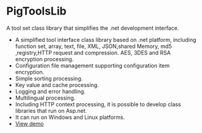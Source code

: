 # PigToolsLib
A tool set class library that simplifies the .net development interface.
 - A simplified tool interface class library based on .net platform, including function set, array, text, file, XML, JSON,shared Memory, md5 ,registry,HTTP request and compression.
AES, 3DES and RSA encryption processing.
 - Configuration file management supporting configuration item encryption.
 - Simple sorting processing.
 - Key value and cache processing.
 - Logging and error handling.
 - Multilingual processing.
 - Including HTTP context processing, it is possible to develop class libraries that run on Asp.net.
 - It can run on Windows and Linux platforms.
 - [View demo ](https://github.com/PhongSeow/PigTools/tree/master/Src/DotNet/PigToolsDemo/)